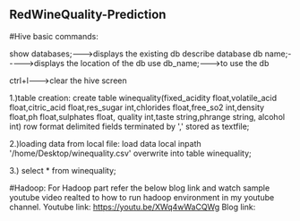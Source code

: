 ## RedWineQuality-Prediction

#Hive basic commands:

show databases;--->displays the existing db
describe database db name;----->displays the location of the db
use db_name;--->to use the db

ctrl+l--->clear the hive screen

1.)table creation:
create table winequality(fixed_acidity float,volatile_acid float,citric_acid float,res_sugar int,chlorides float,free_so2 int,density float,ph float,sulphates float, quality int,taste string,phrange string, alcohol int) row format delimited fields terminated by ',' stored as textfile;

2.)loading data from local file:
load data local inpath '/home/Desktop/winequality.csv' overwrite into table winequality;

3.) select * from winequality;


#Hadoop:
For Hadoop part refer the below blog link and watch sample youtube video realted to how to run hadoop environment in my youtube channel.
Youtube link: https://youtu.be/XWq4wWaCQWg
Blog link:

